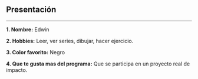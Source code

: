## Presentación
---

**1. Nombre:**
Edwin

**2. Hobbies:**
Leer, ver series, dibujar, hacer ejercicio.

**3. Color favorito:**
Negro

**4. Que te gusta mas del programa:**
Que se participa en un proyecto real de impacto.
